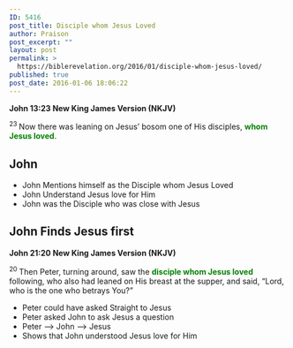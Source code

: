 ```yaml
---
ID: 5416
post_title: Disciple whom Jesus Loved
author: Praison
post_excerpt: ""
layout: post
permalink: >
  https://biblerevelation.org/2016/01/disciple-whom-jesus-loved/
published: true
post_date: 2016-01-06 18:06:22
---
```

<strong><span class="passage-display-bcv">John 13:23
</span><span class="passage-display-version">New King James Version (NKJV)</span></strong>

<span id="en-NKJV-26654" class="text John-13-23"><sup class="versenum">23 </sup>Now there was leaning on Jesus’ bosom one of His disciples, <span style="color: #008000;"><strong>whom Jesus loved</strong></span>.</span>
<h2><strong>John</strong></h2>
<ul>
	<li>John Mentions himself as the Disciple whom Jesus Loved</li>
	<li>John Understand Jesus love for Him</li>
	<li>John was the Disciple who was close with Jesus</li>
</ul>
<h2><strong>John Finds Jesus first</strong></h2>
<strong><span class="passage-display-bcv">John 21:20
</span><span class="passage-display-version">New King James Version (NKJV)</span></strong>

<sup class="versenum">20 </sup>Then Peter, turning around, saw the <span style="color: #008000;"><strong>disciple whom Jesus loved</strong></span> following, who also had leaned on His breast at the supper, and said, “Lord, who is the one who betrays You?”
<ul>
	<li>Peter could have asked Straight to Jesus</li>
	<li>Peter asked John to ask Jesus a question</li>
	<li>Peter --&gt; John --&gt; Jesus</li>
	<li>Shows that John understood Jesus love for Him</li>
</ul>